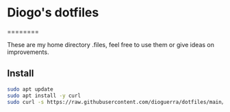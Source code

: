 # Diogo's dotfiles
========

These are my home directory .files, feel free to use them or give ideas on improvements.

## Install
```bash
sudo apt update
sudo apt install -y curl
sudo curl -s https://raw.githubusercontent.com/dioguerra/dotfiles/main/run.sh | /bin/bash -
```
